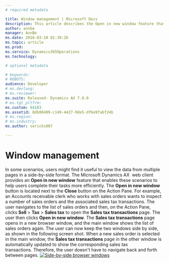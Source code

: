 ```yaml
---
# required metadata

title: Window management | Microsoft Docs
description: This article describes the Open in new window feature that is available in the Microsoft Dynamics AX web client. This feature lets users view the data from multiple pages in a side-by-side format.
author: annbe
manager: AnnBe
ms.date: 2016-03-10 01:39:26
ms.topic: article
ms.prod: 
ms.service: Dynamics365Operations
ms.technology: 

# optional metadata

# keywords: 
# ROBOTS: 
audience: Developer
# ms.devlang: 
# ms.reviewer: 
ms.suite: Released- Dynamics AX 7.0.0
# ms.tgt_pltfrm: 
ms.custom: 64183
ms.assetid: 8db00409-c149-4427-9de5-df6e9fabf24b
# ms.region: 
# ms.industry: 
ms.author: sericks007

---
```


# Window management

In some scenarios, users might find it useful to view the data from multiple pages in a side-by-side format. The Microsoft Dynamics AX  web client provides an **Open in new window** feature that enables these scenarios to help users complete their tasks more efficiently. The **Open in new window** button is located next to the **Close** button on the Action Pane. For example, an Accounts receivable clerk who works with sales orders wants to inspect a number of sales orders and the associated sales tax transactions. The user navigates to the list of sales orders and then, on the Action Pane, clicks **Sell** &gt; **Tax** &gt; **Sales tax** to open the **Sales tax transactions** page. The user then clicks **Open in new window**. The **Sales tax transactions** page opens in a new browser window, and the main window shows the list of sales orders again. The user can now keep the two windows side by side, as shown in the following screen shot. When a new sales order is selected in the main window, the **Sales tax transactions** page in the other window is automatically updated to show the corresponding sales tax transactions. Therefore, the user doesn't have to navigate back and forth between pages. [![Side-by-side browser windows](media/1_Window.png)](media/1_Window.png)

